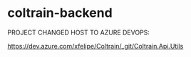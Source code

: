 # coltrain-backend

PROJECT CHANGED HOST TO AZURE DEVOPS:

https://dev.azure.com/xfelipe/Coltrain/_git/Coltrain.Api.Utils